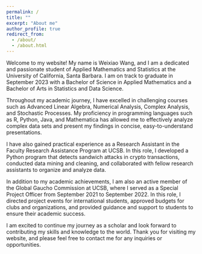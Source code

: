 ```yaml
---
permalink: /
title: ""
excerpt: "About me"
author_profile: true
redirect_from: 
  - /about/
  - /about.html
---
```



Welcome to my website! My name is Weixiao Wang, and I am a dedicated and passionate student of Applied Mathematics and Statistics at the University of California, Santa Barbara. I am on track to graduate in September 2023 with a Bachelor of Science in Applied Mathematics and a Bachelor of Arts in Statistics and Data Science.

Throughout my academic journey, I have excelled in challenging courses such as Advanced Linear Algebra, Numerical Analysis, Complex Analysis, and Stochastic Processes. My proficiency in programming languages such as R, Python, Java, and Mathematica has allowed me to effectively analyze complex data sets and present my findings in concise, easy-to-understand presentations.

I have also gained practical experience as a Research Assistant in the Faculty Research Assistance Program at UCSB. In this role, I developed a Python program that detects sandwich attacks in crypto transactions, conducted data mining and cleaning, and collaborated with fellow research assistants to organize and analyze data.

In addition to my academic achievements, I am also an active member of the Global Gaucho Commission at UCSB, where I served as a Special Project Officer from September 2021 to September 2022. In this role, I directed project events for international students, approved budgets for clubs and organizations, and provided guidance and support to students to ensure their academic success.

I am excited to continue my journey as a scholar and look forward to contributing my skills and knowledge to the world. Thank you for visiting my website, and please feel free to contact me for any inquiries or opportunities.
